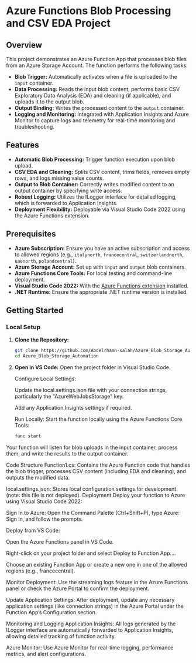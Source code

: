# Azure Functions Blob Processing and CSV EDA Project

## Overview

This project demonstrates an Azure Function App that processes blob files from an Azure Storage Account. The function performs the following tasks:
- **Blob Trigger:** Automatically activates when a file is uploaded to the `input` container.
- **Data Processing:** Reads the input blob content, performs basic CSV Exploratory Data Analysis (EDA) and cleaning (if applicable), and uploads it to the output blob.
- **Output Binding:** Writes the processed content to the `output` container.
- **Logging and Monitoring:** Integrated with Application Insights and Azure Monitor to capture logs and telemetry for real-time monitoring and troubleshooting.

## Features

- **Automatic Blob Processing:** Trigger function execution upon blob upload.
- **CSV EDA and Cleaning:** Splits CSV content, trims fields, removes empty rows, and logs missing value counts.
- **Output to Blob Container:** Correctly writes modified content to an output container by specifying write access.
- **Robust Logging:** Utilizes the ILogger interface for detailed logging, which is forwarded to Application Insights.
- **Deployment Flexibility:** Deployable via Visual Studio Code 2022 using the Azure Functions extension.

## Prerequisites

- **Azure Subscription:** Ensure you have an active subscription and access to allowed regions (e.g., `italynorth`, `francecentral`, `switzerlandnorth`, `uaenorth`, `polandcentral`).
- **Azure Storage Account:** Set up with `input` and `output` blob containers.
- **Azure Functions Core Tools:** For local testing and command-line deployment.
- **Visual Studio Code 2022:** With the [Azure Functions extension](https://marketplace.visualstudio.com/items?itemName=ms-azuretools.vscode-azurefunctions) installed.
- **.NET Runtime:** Ensure the appropriate .NET runtime version is installed.

## Getting Started

### Local Setup

1. **Clone the Repository:**  
   ```bash
   git clone https://github.com/Abdelrhamn-salah/Azure_Blob_Storage_Automation
   cd Azure_Blob_Storage_Automation
2. **Open in VS Code:**
   Open the project folder in Visual Studio Code.

   Configure Local Settings:

   Update the local.settings.json file with your connection strings, particularly the "AzureWebJobsStorage" key.
   
   Add any Application Insights settings if required.
   
   Run Locally:
   Start the function locally using the Azure Functions Core Tools:

   ```bash
   func start

Your function will listen for blob uploads in the input container, process them, and write the results to the output container.

Code Structure
Function1.cs:
Contains the Azure Function code that handles the blob trigger, processes CSV content (including EDA and cleaning), and outputs the modified data.

local.settings.json:
Stores local configuration settings for development (note: this file is not deployed).
Deployment
Deploy your function to Azure using Visual Studio Code 2022:

Sign In to Azure:
Open the Command Palette (Ctrl+Shift+P), type Azure: Sign In, and follow the prompts.

Deploy from VS Code:

Open the Azure Functions panel in VS Code.

Right-click on your project folder and select Deploy to Function App....

Choose an existing Function App or create a new one in one of the allowed regions (e.g., francecentral).

Monitor Deployment:
Use the streaming logs feature in the Azure Functions panel or check the Azure Portal to confirm the deployment.

Update Application Settings:
After deployment, update any necessary application settings (like connection strings) in the Azure Portal under the Function App’s Configuration section.

Monitoring and Logging
Application Insights:
All logs generated by the ILogger interface are automatically forwarded to Application Insights, allowing detailed tracking of function activity.

Azure Monitor:
Use Azure Monitor for real-time logging, performance metrics, and alert configurations.
